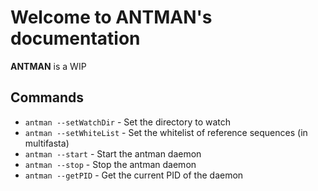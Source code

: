 # Welcome to ANTMAN's documentation

**ANTMAN** is a WIP

## Commands

* `antman --setWatchDir` - Set the directory to watch
* `antman --setWhiteList` - Set the whitelist of reference sequences (in multifasta)
* `antman --start` - Start the antman daemon
* `antman --stop` - Stop the antman daemon
* `antman --getPID` - Get the current PID of the daemon
